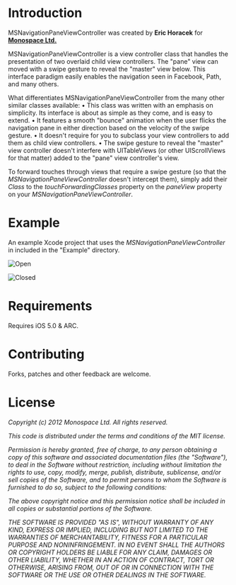 # Introduction

MSNavigationPaneViewController was created by **Eric Horacek** for **[Monospace Ltd.](http://www.monospacecollective.com)**

MSNavigationPaneViewController is a view controller class that handles the presentation of two overlaid child view controllers. The "pane" view can moved with a swipe gesture to reveal the "master" view below. This interface paradigm easily enables the navigation seen in Facebook, Path, and many others.

What differentiates MSNavigationPaneViewController from the many other similar classes available:
• This class was written with an emphasis on simplicity. Its interface is about as simple as they come, and is easy to extend.
• It features a smooth "bounce" animation when the user flicks the navigation pane in either direction based on the velocity of the swipe gesture.
• It doesn't require for you to subclass your view controllers to add them as child view controllers. • The swipe gesture to reveal the "master" view controller doesn't interfere with UITableViews (or other UIScrollViews for that matter) added to the "pane" view controller's view.

To forward touches through views that require a swipe gesture (so that the *MSNavigationPaneViewController* doesn't intercept them), simply add their *Class* to the *touchForwardingClasses* property on the *paneView* property on your *MSNavigationPaneViewController*.

# Example

An example Xcode project that uses the *MSNavigationPaneViewController* in included in the "Example" directory.

![Open](https://raw.github.com/monospacecollective/MSNavigationPaneViewController/master/Screenshots/Open.png)

![Closed](https://raw.github.com/monospacecollective/MSNavigationPaneViewController/master/Screenshots/Closed.png)

# Requirements

Requires iOS 5.0 & ARC.

# Contributing

Forks, patches and other feedback are welcome.

# License

*Copyright (c) 2012 Monospace Ltd. All rights reserved.*

*This code is distributed under the terms and conditions of the MIT license.*

*Permission is hereby granted, free of charge, to any person obtaining a copy*
*of this software and associated documentation files (the "Software"), to deal*
*in the Software without restriction, including without limitation the rights*
*to use, copy, modify, merge, publish, distribute, sublicense, and/or sell*
*copies of the Software, and to permit persons to whom the Software is*
*furnished to do so, subject to the following conditions:*

*The above copyright notice and this permission notice shall be included in*
*all copies or substantial portions of the Software.*

*THE SOFTWARE IS PROVIDED "AS IS", WITHOUT WARRANTY OF ANY KIND, EXPRESS OR*
*IMPLIED, INCLUDING BUT NOT LIMITED TO THE WARRANTIES OF MERCHANTABILITY,*
*FITNESS FOR A PARTICULAR PURPOSE AND NONINFRINGEMENT. IN NO EVENT SHALL THE*
*AUTHORS OR COPYRIGHT HOLDERS BE LIABLE FOR ANY CLAIM, DAMAGES OR OTHER*
*LIABILITY, WHETHER IN AN ACTION OF CONTRACT, TORT OR OTHERWISE, ARISING FROM,*
*OUT OF OR IN CONNECTION WITH THE SOFTWARE OR THE USE OR OTHER DEALINGS IN*
*THE SOFTWARE.*
